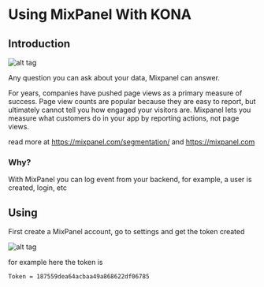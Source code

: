 # Using MixPanel With KONA

## Introduction

![alt tag](http://n3rds.com/uploads/mixpanel.jpeg)

Any question you can ask about your data, Mixpanel can answer.

For years, companies have pushed page views as a primary measure of success. Page view counts are popular because they are easy to report, but ultimately cannot tell you how engaged your visitors are. Mixpanel lets you measure what customers do in your app by reporting actions, not page views.

read more at https://mixpanel.com/segmentation/ and https://mixpanel.com

### Why?

With MixPanel you can log event from your backend, for example, a user is created, login, etc

## Using

First create a MixPanel account, go to settings and get the token created

![alt tag](http://i.imgur.com/tTfSTHk.png)

for example here the token is

```
Token = 187559dea64acbaa49a868622df06785
```

